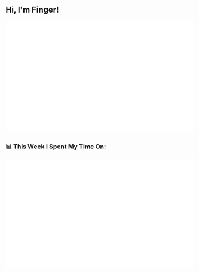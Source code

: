 <h2> Hi, I'm Finger!</h2>

<img align="right" src="https://raw.githubusercontent.com/spianmo/github-stats/master/generated/overview.svg#gh-light-mode-only">

<!-- <img align="right" height="160em" src="https://github-readme-stats-eight-theta.vercel.app/api/top-langs/?username=spianmo&layout=compact&langs_count=8&theme=algolia"/>	 -->
	
```go
package main

type Me struct {
	Name   string
	Job    string
	Code   string
	Skills string
}

func main() {
	me := &Me{
		Name:   "Finger",
		Job:    "Client-side Engineer",
		Code:   "Java, Kotlin, C#, Rust and C++ and Others",
		Skills: "Android, Security, Cross-platform client, NLP, CV, ASR ^o^",
	}
	_ = me
}
```


<h3>📊 This Week I Spent My Time On:</h3>
<img align='right' src="https://raw.githubusercontent.com/spianmo/github-stats/master/generated/languages.svg#gh-light-mode-only">

<!--START_SECTION:waka-->

```txt
Kotlin                 21 hrs 16 mins  ██████████████▒░░░░░░░░░░   57.22 %
XML                    13 hrs 37 mins  █████████░░░░░░░░░░░░░░░░   36.63 %
Java                   1 hr 42 mins    █░░░░░░░░░░░░░░░░░░░░░░░░   04.60 %
INI                    17 mins         ▒░░░░░░░░░░░░░░░░░░░░░░░░   00.80 %
Python                 11 mins         ░░░░░░░░░░░░░░░░░░░░░░░░░   00.50 %
```

<!--END_SECTION:waka-->
